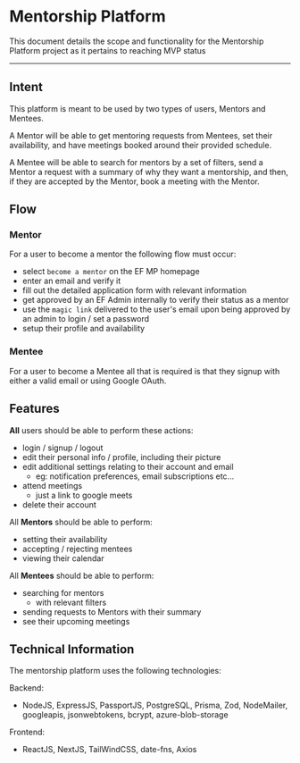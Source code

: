 # Mentorship Platform

This document details the scope and functionality for the Mentorship Platform project as it pertains to reaching MVP status

---

## Intent

This platform is meant to be used by two types of users, Mentors and Mentees.

A Mentor will be able to get mentoring requests from Mentees, set their availability, and have meetings booked around their provided schedule.

A Mentee will be able to search for mentors by a set of filters, send a Mentor a request with a summary of why they want a mentorship, and then, if they are accepted by the Mentor, book a meeting with the Mentor.

## Flow

### Mentor

For a user to become a mentor the following flow must occur:

- select `become a mentor` on the EF MP homepage
- enter an email and verify it
- fill out the detailed application form with relevant information
- get approved by an EF Admin internally to verify their status as a mentor
- use the `magic link` delivered to the user's email upon being approved by an admin to login / set a password
- setup their profile and availability

### Mentee

For a user to become a Mentee all that is required is that they signup with either a valid email or using Google OAuth.

## Features

**All** users should be able to perform these actions:

- login / signup / logout
- edit their personal info / profile, including their picture
- edit additional settings relating to their account and email
  - eg: notification preferences, email subscriptions etc...
- attend meetings
  - just a link to google meets
- delete their account

All **Mentors** should be able to perform:

- setting their availability
- accepting / rejecting mentees
- viewing their calendar

All **Mentees** should be able to perform:

- searching for mentors
  - with relevant filters
- sending requests to Mentors with their summary
- see their upcoming meetings

## Technical Information

The mentorship platform uses the following technologies:

Backend:

- NodeJS, ExpressJS, PassportJS, PostgreSQL, Prisma, Zod, NodeMailer, googleapis, jsonwebtokens, bcrypt, azure-blob-storage

Frontend:

- ReactJS, NextJS, TailWindCSS, date-fns, Axios
